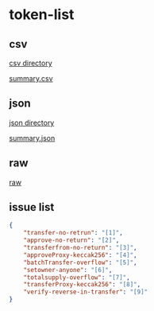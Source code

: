 # token-list

## csv

[csv directory](csv/)

[summary.csv](summary.csv)

## json

[json directory](json/)

[summary.json](summary.json)

## raw

[raw](raw/)


## issue list

```json
{
    "transfer-no-retrun": "[1]",
    "approve-no-return": "[2]",
    "transferfrom-no-return": "[3]",
    "approveProxy-keccak256": "[4]",
    "batchTransfer-overflow": "[5]",
    "setowner-anyone": "[6]",
    "totalsupply-overflow": "[7]",
    "transferProxy-keccak256": "[8]",
    "verify-reverse-in-transfer": "[9]"
}
```


